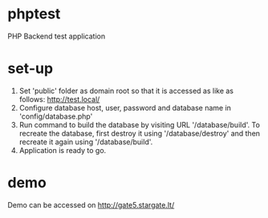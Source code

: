 # phptest

PHP Backend test application

# set-up

1. Set 'public' folder as domain root so that it is accessed as like as follows: http://test.local/
2. Configure database host, user, password and database name in 'config/database.php'
3. Run command to build the database by visiting URL '/database/build'. To recreate the database, first destroy it using '/database/destroy' and then recreate it again using '/database/build'.
4. Application is ready to go.

# demo

Demo can be accessed on http://gate5.stargate.lt/